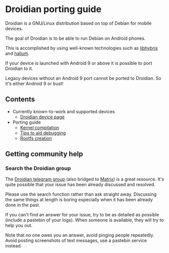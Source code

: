 Droidian porting guide
======================

Droidian is a GNU/Linux distribution based on top of Debian for mobile devices.

The goal of Droidian is to be able to run Debian on Android phones.

This is accomplished by using well-known technologies such as [libhybris](https://github.com/libhybris/libhybris) and [halium](https://halium.org).

If your device is launched with Android 9 or above it is possible to port Droidian to it.

Legacy devices without an Android 9 port cannot be ported to Droidian. So it's either Android 9 or bust!

Contents
--------

* Currently known-to-work and supported devices
  * [Droidian device page](https://devices.droidian.org)
* Porting guide
  * [Kernel compilation](./kernel-compilation.md)
  * [Tips to aid debugging](./debugging-tips.md)
  * [Rootfs creation](./rootfs-creation.md)

Getting community help
----------------------

### Search the Droidian group

The [Droidian telegram group](https://t.me/DroidianLinux/) (also bridged to [Matrix](https://matrix.to/#/%23droidian:matrix.org)) is a great resource.
It's quite possible that your issue has been already discussed and resolved.

Please use the search function rather than ask straight away. Discussing the same things at length
is boring especially when it has been already done in the past.

If you can't find an answer for your issue, try to be as detailed as possible (include a pastebin of your logs).
When someone is available, they will try to help you out.

Note that no one owes you an answer, avoid pinging people repeatedly. Avoid posting screenshots of
text messages, use a pastebin service instead.
